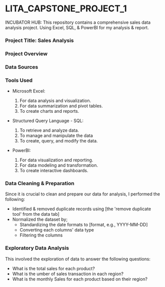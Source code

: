 # LITA_CAPSTONE_PROJECT_1

INCUBATOR HUB: This repository contains a comprehensive sales data analysis project. Using Excel, SQL, &amp; PowerBI for my analysis &amp; report.
### Project Title: Sales Analysis

### Project Overview

### Data Sources

### Tools Used

- Microsoft Excel: 
  1. For data analysis and visualization.
  2. For data summarization and pivot tables.
  3. To create charts and reports.

- Structured Query Language - SQL: 
  1. To retrieve and analyze data.
  2. To manage and manipulate the data
  3. To create, query, and modify the data.

- PowerBI:
  1. For data visualization and reporting.
  2. For data modeling and transformation.
  3. To create interactive dashboards.

### Data Cleaning & Preparation

Since it is crucial to clean and prepare our data for analysis, I performed the following:

- Identified & removed duplicate records using [the 'remove duplicate tool' from the data tab]
- Normalized the dataset by;
    - Standardizing the date formats to [format, e.g., YYYY-MM-DD]
    - Converting each columns' data type
    - Filtering the columns
 
### Exploratory Data Analysis

This involved the exploration of data to answer the following questions:

- What is the total sales for each product?
- What is the umber of sales transaction in each region?
- What is the monthly Sales for each product based on their region?





